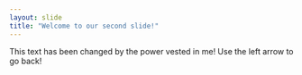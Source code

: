```yaml
---
layout: slide
title: "Welcome to our second slide!"
---
```

This text has been changed by the power vested in me!
Use the left arrow to go back!
